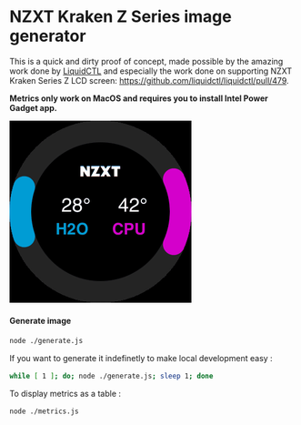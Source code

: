 # NZXT Kraken Z Series image generator

This is a quick and dirty proof of concept, made possible by the
amazing work done by [LiquidCTL](https://github.com/liquidctl/liquidctl)
and especially the work done on supporting NZXT Kraken Series Z LCD screen:
https://github.com/liquidctl/liquidctl/pull/479.

**Metrics only work on MacOS and requires you to install Intel Power Gadget app.**

![generated.gif](/images/example.gif)

#### Generate image

```sh
node ./generate.js
```

If you want to generate it indefinetly to make local development easy :

```sh
while [ 1 ]; do; node ./generate.js; sleep 1; done
```

To display metrics as a table :

```sh
node ./metrics.js
```
